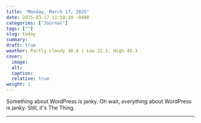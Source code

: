 ```yaml
---
title: 'Monday, March 17, 2025'
date: 2025-03-17 11:50:10 -0400
categories: ["Journal"]
tags: [""]
slug: today
summary: 
draft: true
weather: Partly cloudy 30.0 | Low 22.5, High 49.3
cover: 
  image: 
  alt: 
  caption: 
  relative: true
weight: 1
---
```



Something about WordPress is janky. Oh wait, _everything_ about WordPress is janky. Still, it's The Thing.

----


